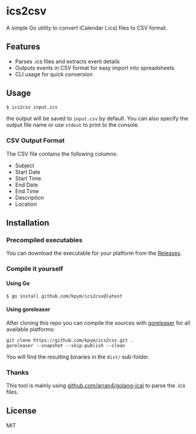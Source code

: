 # ics2csv

A simple Go utility to convert iCalendar (.ics) files to CSV format.

## Features
- Parses .ics files and extracts event details
- Outputs events in CSV format for easy import into spreadsheets
- CLI usage for quick conversion

## Usage

```bash
$ ics2csv input.ics
```
the output will be saved to `input.csv` by default. 
You can also specify the output file name or use `stdout` to print to the console.

### CSV Output Format
The CSV file contains the following columns:
- Subject
- Start Date
- Start Time
- End Date
- End Time
- Description
- Location

## Installation

### Precompiled executables

You can download the executable for your platform from the [Releases](https://github.com/kpym/ics2csv/releases).

### Compile it yourself

#### Using Go

```
$ go install github.com/kpym/ics2csv@latest
```

#### Using goreleaser

After cloning this repo you can compile the sources with [goreleaser](https://github.com/goreleaser/goreleaser/) for all available platforms:

```
git clone https://github.com/kpym/ics2csv.git .
goreleaser --snapshot --skip-publish --clean
```

You will find the resulting binaries in the `dist/` sub-folder.

### Thanks

This tool is mainly using [github.com/arran4/golang-ical](http://github.com/arran4/golang-ical) to parse the .ics files.

## License
MIT
